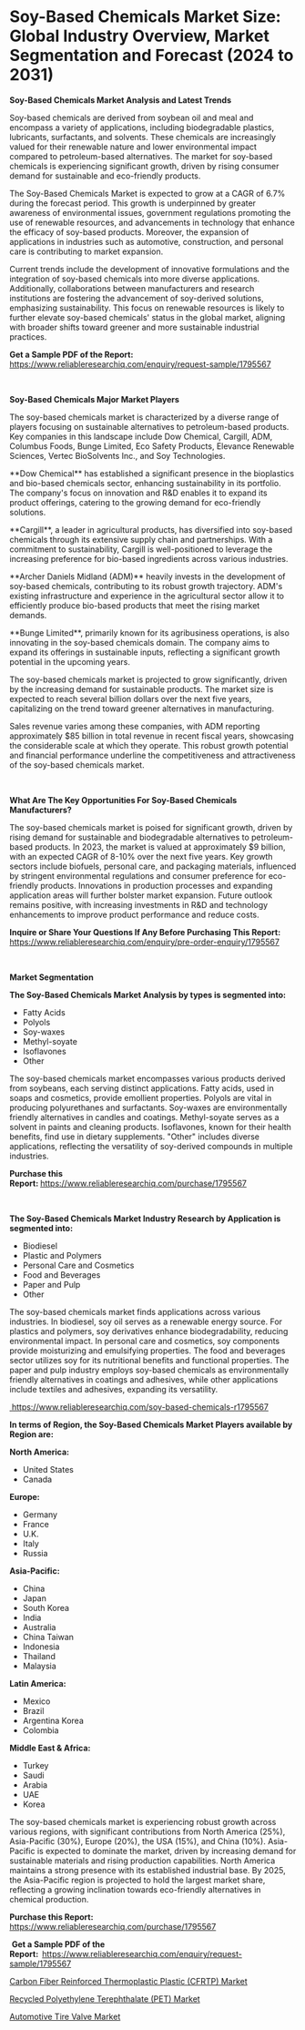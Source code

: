 <p><h1>Soy-Based Chemicals Market Size: Global Industry Overview, Market Segmentation and Forecast (2024 to 2031)</h1></p><p><strong>Soy-Based Chemicals Market Analysis and Latest Trends</strong></p>
<p><p>Soy-based chemicals are derived from soybean oil and meal and encompass a variety of applications, including biodegradable plastics, lubricants, surfactants, and solvents. These chemicals are increasingly valued for their renewable nature and lower environmental impact compared to petroleum-based alternatives. The market for soy-based chemicals is experiencing significant growth, driven by rising consumer demand for sustainable and eco-friendly products.</p><p>The Soy-Based Chemicals Market is expected to grow at a CAGR of 6.7% during the forecast period. This growth is underpinned by greater awareness of environmental issues, government regulations promoting the use of renewable resources, and advancements in technology that enhance the efficacy of soy-based products. Moreover, the expansion of applications in industries such as automotive, construction, and personal care is contributing to market expansion.</p><p>Current trends include the development of innovative formulations and the integration of soy-based chemicals into more diverse applications. Additionally, collaborations between manufacturers and research institutions are fostering the advancement of soy-derived solutions, emphasizing sustainability. This focus on renewable resources is likely to further elevate soy-based chemicals' status in the global market, aligning with broader shifts toward greener and more sustainable industrial practices.</p></p>
<p><strong>Get a Sample PDF of the Report:&nbsp;</strong> <a href="https://www.reliableresearchiq.com/enquiry/request-sample/1795567?utm_campaign=1121&utm_medium=2&utm_source=Github&utm_content=ia&utm_term=31122024&utm_id=soy-based-chemicals">https://www.reliableresearchiq.com/enquiry/request-sample/1795567</a></p>
<p>&nbsp;</p>
<p><strong>Soy-Based Chemicals Major Market Players</strong></p>
<p><p>The soy-based chemicals market is characterized by a diverse range of players focusing on sustainable alternatives to petroleum-based products. Key companies in this landscape include Dow Chemical, Cargill, ADM, Columbus Foods, Bunge Limited, Eco Safety Products, Elevance Renewable Sciences, Vertec BioSolvents Inc., and Soy Technologies.</p><p>**Dow Chemical** has established a significant presence in the bioplastics and bio-based chemicals sector, enhancing sustainability in its portfolio. The company's focus on innovation and R&D enables it to expand its product offerings, catering to the growing demand for eco-friendly solutions.</p><p>**Cargill**, a leader in agricultural products, has diversified into soy-based chemicals through its extensive supply chain and partnerships. With a commitment to sustainability, Cargill is well-positioned to leverage the increasing preference for bio-based ingredients across various industries.</p><p>**Archer Daniels Midland (ADM)** heavily invests in the development of soy-based chemicals, contributing to its robust growth trajectory. ADM's existing infrastructure and experience in the agricultural sector allow it to efficiently produce bio-based products that meet the rising market demands.</p><p>**Bunge Limited**, primarily known for its agribusiness operations, is also innovating in the soy-based chemicals domain. The company aims to expand its offerings in sustainable inputs, reflecting a significant growth potential in the upcoming years.</p><p>The soy-based chemicals market is projected to grow significantly, driven by the increasing demand for sustainable products. The market size is expected to reach several billion dollars over the next five years, capitalizing on the trend toward greener alternatives in manufacturing.</p><p>Sales revenue varies among these companies, with ADM reporting approximately $85 billion in total revenue in recent fiscal years, showcasing the considerable scale at which they operate. This robust growth potential and financial performance underline the competitiveness and attractiveness of the soy-based chemicals market.</p></p>
<p>&nbsp;</p>
<p><strong>What Are The Key Opportunities For Soy-Based Chemicals Manufacturers?</strong></p>
<p><p>The soy-based chemicals market is poised for significant growth, driven by rising demand for sustainable and biodegradable alternatives to petroleum-based products. In 2023, the market is valued at approximately $9 billion, with an expected CAGR of 8-10% over the next five years. Key growth sectors include biofuels, personal care, and packaging materials, influenced by stringent environmental regulations and consumer preference for eco-friendly products. Innovations in production processes and expanding application areas will further bolster market expansion. Future outlook remains positive, with increasing investments in R&D and technology enhancements to improve product performance and reduce costs.</p></p>
<p><strong>Inquire or Share Your Questions If Any Before Purchasing This Report:</strong> <a href="https://www.reliableresearchiq.com/enquiry/pre-order-enquiry/1795567?utm_campaign=1121&utm_medium=2&utm_source=Github&utm_content=ia&utm_term=31122024&utm_id=soy-based-chemicals">https://www.reliableresearchiq.com/enquiry/pre-order-enquiry/1795567</a></p>
<p>&nbsp;</p>
<p><strong>Market Segmentation</strong></p>
<p><strong>The Soy-Based Chemicals Market Analysis by types is segmented into:</strong></p>
<p><ul><li>Fatty Acids</li><li>Polyols</li><li>Soy-waxes</li><li>Methyl-soyate</li><li>Isoflavones</li><li>Other</li></ul></p>
<p><p>The soy-based chemicals market encompasses various products derived from soybeans, each serving distinct applications. Fatty acids, used in soaps and cosmetics, provide emollient properties. Polyols are vital in producing polyurethanes and surfactants. Soy-waxes are environmentally friendly alternatives in candles and coatings. Methyl-soyate serves as a solvent in paints and cleaning products. Isoflavones, known for their health benefits, find use in dietary supplements. "Other" includes diverse applications, reflecting the versatility of soy-derived compounds in multiple industries.</p></p>
<p><strong>Purchase this Report:&nbsp;</strong><a href="https://www.reliableresearchiq.com/purchase/1795567?utm_campaign=1121&utm_medium=2&utm_source=Github&utm_content=ia&utm_term=31122024&utm_id=soy-based-chemicals">https://www.reliableresearchiq.com/purchase/1795567</a></p>
<p>&nbsp;</p>
<p><strong>The Soy-Based Chemicals Market Industry Research by Application is segmented into:</strong></p>
<p><ul><li>Biodiesel</li><li>Plastic and Polymers</li><li>Personal Care and Cosmetics</li><li>Food and Beverages</li><li>Paper and Pulp</li><li>Other</li></ul></p>
<p><p>The soy-based chemicals market finds applications across various industries. In biodiesel, soy oil serves as a renewable energy source. For plastics and polymers, soy derivatives enhance biodegradability, reducing environmental impact. In personal care and cosmetics, soy components provide moisturizing and emulsifying properties. The food and beverages sector utilizes soy for its nutritional benefits and functional properties. The paper and pulp industry employs soy-based chemicals as environmentally friendly alternatives in coatings and adhesives, while other applications include textiles and adhesives, expanding its versatility.</p></p>
<p><a href="https://www.reliableresearchiq.com/soy-based-chemicals-r1795567?utm_campaign=1121&utm_medium=2&utm_source=Github&utm_content=ia&utm_term=31122024&utm_id=soy-based-chemicals">&nbsp;https://www.reliableresearchiq.com/soy-based-chemicals-r1795567</a></p>
<p><strong>In terms of Region, the Soy-Based Chemicals Market Players available by Region are:</strong></p>
<p>
    <p> <strong> North America: </strong>
        <ul>
            <li>United States</li>
            <li>Canada</li>
        </ul>
        </p> 
    <p> <strong> Europe: </strong>
        <ul>
            <li>Germany</li>
            <li>France</li>
            <li>U.K.</li>
            <li>Italy</li>
            <li>Russia</li>
        </ul>
        </p> 
    <p> <strong> Asia-Pacific: </strong>
        <ul>
            <li>China</li>
            <li>Japan</li>
            <li>South Korea</li>
            <li>India</li>
            <li>Australia</li>
            <li>China Taiwan</li>
            <li>Indonesia</li>
            <li>Thailand</li>
            <li>Malaysia</li>
        </ul>
        </p> 
    <p> <strong> Latin America: </strong>
        <ul>
            <li>Mexico</li>
            <li>Brazil</li>
            <li>Argentina Korea</li>
            <li>Colombia</li>
        </ul>
        </p> 
    <p> <strong> Middle East & Africa: </strong>
        <ul>
            <li>Turkey</li>
            <li>Saudi</li>
            <li>Arabia</li>
            <li>UAE</li>
            <li>Korea</li>
        </ul>
    </p>
    </p>
<p><p>The soy-based chemicals market is experiencing robust growth across various regions, with significant contributions from North America (25%), Asia-Pacific (30%), Europe (20%), the USA (15%), and China (10%). Asia-Pacific is expected to dominate the market, driven by increasing demand for sustainable materials and rising production capabilities. North America maintains a strong presence with its established industrial base. By 2025, the Asia-Pacific region is projected to hold the largest market share, reflecting a growing inclination towards eco-friendly alternatives in chemical production.</p></p>
<p><strong>Purchase this Report: </strong><a href="https://www.reliableresearchiq.com/purchase/1795567?utm_campaign=1121&utm_medium=2&utm_source=Github&utm_content=ia&utm_term=31122024&utm_id=soy-based-chemicals">https://www.reliableresearchiq.com/purchase/1795567</a></p>
<p>&nbsp;<strong>Get a Sample PDF of the Report:&nbsp;&nbsp;</strong><a href="https://www.reliableresearchiq.com/enquiry/request-sample/1795567?utm_campaign=1121&utm_medium=2&utm_source=Github&utm_content=ia&utm_term=31122024&utm_id=soy-based-chemicals">https://www.reliableresearchiq.com/enquiry/request-sample/1795567</a></p>
<p><strong></strong></p>
<p><p><a href="https://github.com/nathaliehurles7142/Market-Research-Report-List-1/blob/main/carbon-fiber-reinforced-thermoplastic-plastic-cfrtp-market.md?utm_campaign=1121&utm_medium=2&utm_source=Github&utm_content=ia&utm_term=31122024&utm_id=soy-based-chemicals">Carbon Fiber Reinforced Thermoplastic Plastic (CFRTP) Market</a></p><p><a href="https://github.com/rosalinebhakta48/Market-Research-Report-List-1/blob/main/recycled-polyethylene-terephthalate-pet-market.md?utm_campaign=1121&utm_medium=2&utm_source=Github&utm_content=ia&utm_term=31122024&utm_id=soy-based-chemicals">Recycled Polyethylene Terephthalate (PET) Market</a></p><p><a href="https://github.com/chongseney974/Market-Research-Report-List-1/blob/main/automotive-tire-valve-market.md?utm_campaign=1121&utm_medium=2&utm_source=Github&utm_content=ia&utm_term=31122024&utm_id=soy-based-chemicals">Automotive Tire Valve Market</a></p></p>